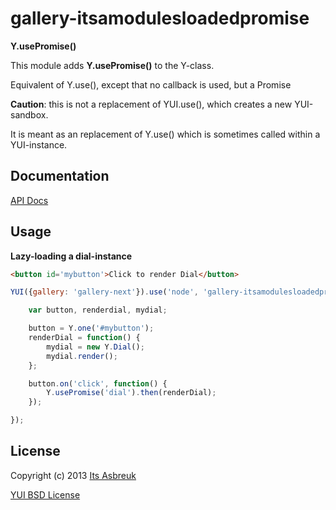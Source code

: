 gallery-itsamodulesloadedpromise
======================


<b>Y.usePromise()</b>


This module adds <b>Y.usePromise()</b> to the Y-class.


Equivalent of Y.use(), except that no callback is used, but a Promise


<b>Caution</b>: this is not a replacement of YUI.use(), which creates a new YUI-sandbox.

 It is meant as an replacement of Y.use() which is sometimes called within a YUI-instance.



Documentation
--------------
[API Docs](http://projects.itsasbreuk.nl/apidocs/classes/Y.html)

Usage
-----

<b>Lazy-loading a dial-instance</b>
```html
<button id='mybutton'>Click to render Dial</button>
```
```js
YUI({gallery: 'gallery-next'}).use('node', 'gallery-itsamodulesloadedpromise', function(Y) {

    var button, renderdial, mydial;

    button = Y.one('#mybutton');
    renderDial = function() {
        mydial = new Y.Dial();
        mydial.render();
    };

    button.on('click', function() {
        Y.usePromise('dial').then(renderDial);
    });

});
```

License
-------

Copyright (c) 2013 [Its Asbreuk](http://http://itsasbreuk.nl)

[YUI BSD License](http://developer.yahoo.com/yui/license.html)